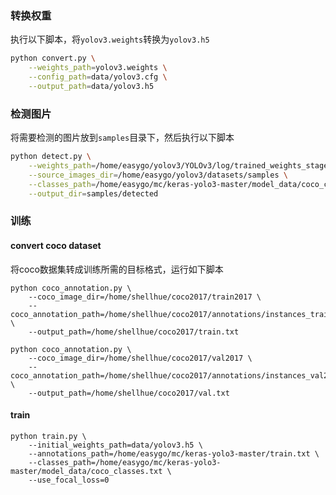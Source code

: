 ### 转换权重 ###
执行以下脚本，将`yolov3.weights`转换为`yolov3.h5`
```bash
python convert.py \
	--weights_path=yolov3.weights \
	--config_path=data/yolov3.cfg \
	--output_path=data/yolov3.h5
```

### 检测图片 ###
将需要检测的图片放到`samples`目录下，然后执行以下脚本
```bash
python detect.py \
	--weights_path=/home/easygo/yolov3/YOLOv3/log/trained_weights_stage_1.h5 \
	--source_images_dir=/home/easygo/yolov3/datasets/samples \
	--classes_path=/home/easygo/mc/keras-yolo3-master/model_data/coco_classes.txt \
	--output_dir=samples/detected
```

### 训练 ###

#### convert coco dataset ####
将coco数据集转成训练所需的目标格式，运行如下脚本
```
python coco_annotation.py \
	--coco_image_dir=/home/shellhue/coco2017/train2017 \
	--coco_annotation_path=/home/shellhue/coco2017/annotations/instances_train2017.json \
	--output_path=/home/shellhue/coco2017/train.txt

python coco_annotation.py \
	--coco_image_dir=/home/shellhue/coco2017/val2017 \
	--coco_annotation_path=/home/shellhue/coco2017/annotations/instances_val2017.json \
	--output_path=/home/shellhue/coco2017/val.txt
```

#### train ####
```
python train.py \
	--initial_weights_path=data/yolov3.h5 \
	--annotations_path=/home/easygo/mc/keras-yolo3-master/train.txt \
	--classes_path=/home/easygo/mc/keras-yolo3-master/model_data/coco_classes.txt \
	--use_focal_loss=0
```